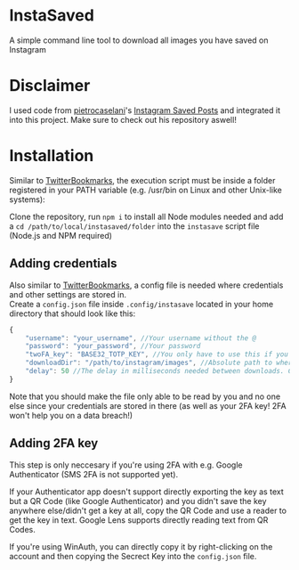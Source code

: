 # InstaSaved
A simple command line tool to download all images you have saved on Instagram

# Disclaimer
I used code from [pietrocaselani](https://github.com/pietrocaselani)'s [Instagram Saved Posts](https://github.com/pietrocaselani/Instagram-Saved-Posts) and integrated it into this project. Make sure to check out his repository aswell!

# Installation
Similar to [TwitterBookmarks](https://github.com/Stridsvagn69420/TwitterBookmarks#framework-dependent-binary), the execution script must be inside a folder registered in your PATH variable (e.g. /usr/bin on Linux and other Unix-like systems):  

Clone the repository, run `npm i` to install all Node modules needed and add a `cd /path/to/local/instasaved/folder` into the `instasave` script file (Node.js and NPM required)

## Adding credentials
Also similar to [TwitterBookmarks](https://github.com/Stridsvagn69420/TwitterBookmarks#platform-binary), a config file is needed where credentials and other settings are stored in.  
Create a `config.json` file inside `.config/instasave` located in your home directory that should look like this:
```js
{
    "username": "your_username", //Your username without the @
    "password": "your_password", //Your password
    "twoFA_key": "BASE32_TOTP_KEY", //You only have to use this if you use 2FA
	"downloadDir": "/path/to/instagram/images", //Absolute path to where you want your images saved 
	"delay": 50 //The delay in milliseconds needed between downloads. Change this value if you're facing errors.
}
```
Note that you should make the file only able to be read by you and no one else since your credentials are stored in there (as well as your 2FA key! 2FA won't help you on a data breach!)

## Adding 2FA key
This step is only neccesary if you're using 2FA with e.g. Google Authenticator (SMS 2FA is not supported yet).  

If your Authenticator app doesn't support directly exporting the key as text but a QR Code (like Google Authenticator) and you didn't save the key anywhere else/didn't get a key at all, copy the QR Code and use a reader to get the key in text. Google Lens supports directly reading text from QR Codes.

If you're using WinAuth, you can directly copy it by right-clicking on the account and then copying the Secrect Key into the `config.json` file.